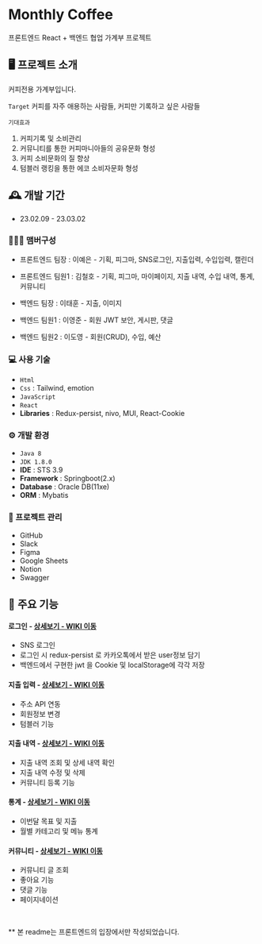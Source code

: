 # Monthly Coffee 

프론트엔드 React + 백엔드 협업 가계부 프로젝트

## 🖥️ 프로젝트 소개
커피전용 가계부입니다. 

`Target` 
커피를 자주 애용하는 사람들, 커피만 기록하고 싶은 사람들 

`기대효과`
1. 커피기록 및 소비관리 
2. 커뮤니티를 통한 커피마니아들의 공유문화 형성
3. 커피 소비문화의 질 향상
4. 텀블러 랭킹을 통한 에코 소비자문화 형성 

## 🕰️ 개발 기간

- 23.02.09 - 23.03.02

### 🧑‍🤝‍🧑 맴버구성

- 프론트엔드 팀장 : 이예은 - 기획, 피그마, SNS로그인, 지출입력, 수입입력, 캘린더
- 프론트엔드 팀원1 : 김철호 - 기획, 피그마, 마이페이지, 지출 내역, 수입 내역, 통계, 커뮤니티 

- 백엔드 팀장 : 이태훈 - 지출, 이미지 
- 백엔드 팀원1 : 이영준 - 회원 JWT 보안, 게시판, 댓글
- 백엔드 팀원2 : 이도영 - 회원(CRUD), 수입, 예산

### 💻 사용 기술

- `Html`
- `Css` : Tailwind, emotion 
- `JavaScript`
- `React`
- **Libraries** : Redux-persist, nivo, MUI, React-Cookie

### ⚙️ 개발 환경

- `Java 8`
- `JDK 1.8.0`
- **IDE** : STS 3.9
- **Framework** : Springboot(2.x)
- **Database** : Oracle DB(11xe)
- **ORM** : Mybatis

### 📅 프로젝트 관리

- GitHub
- Slack
- Figma
- Google Sheets
- Notion
- Swagger

## 📌 주요 기능

#### 로그인 - <a href="https://github.com/Yenhj/monthlycoffee/wiki" >상세보기 - WIKI 이동</a>

- SNS 로그인
- 로그인 시 redux-persist 로 카카오톡에서 받은 user정보 담기
- 백엔드에서 구현한 jwt 을 Cookie 및 localStorage에 각각 저장 

#### 지출 입력 - <a href="https://github.com/chaehyuenwoo/SpringBoot-Project-MEGABOX/wiki/%EC%A3%BC%EC%9A%94-%EA%B8%B0%EB%8A%A5-%EC%86%8C%EA%B0%9C(Member)" >상세보기 - WIKI 이동</a>

- 주소 API 연동
- 회원정보 변경
- 텀블러 기능

#### 지출 내역 - <a href="https://github.com/Haeparic/monthlycoffee/wiki" >상세보기 - WIKI 이동</a>

- 지출 내역 조회 및 상세 내역 확인
- 지출 내역 수정 및 삭제
- 커뮤니티 등록 기능

#### 통계 - <a href="https://github.com/chaehyuenwoo/SpringBoot-Project-MEGABOX/wiki/%EC%A3%BC%EC%9A%94-%EA%B8%B0%EB%8A%A5-%EC%86%8C%EA%B0%9C(%EB%A9%94%EC%9D%B8-Page)" >상세보기 - WIKI 이동</a>

- 이번달 목표 및 지출
- 월별 카테고리 및 메뉴 통계

#### 커뮤니티 - <a href="https://github.com/chaehyuenwoo/SpringBoot-Project-MEGABOX/wiki/%EC%A3%BC%EC%9A%94-%EA%B8%B0%EB%8A%A5-%EC%86%8C%EA%B0%9C(%EB%A9%94%EC%9D%B8-Page)" >상세보기 - WIKI 이동</a>

- 커뮤니티 글 조회
- 좋아요 기능
- 댓글 기능
- 페이지네이션

<br/>

** 본 readme는 프론트엔드의 입장에서만 작성되었습니다. 
